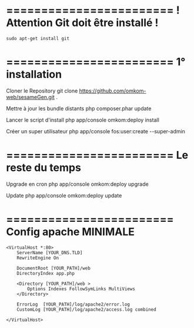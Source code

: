 ========================
! Attention Git doit être installé !
========================

    sudo apt-get install git
    
========================
1° installation  
========================   
Cloner le Repository
    git clone https://github.com/omkom-web/sesameGen.git .
    
Mettre à jour les bundle distants
    php composer.phar update

Lancer le script d'install
    php app/console omkom:deploy install

Créer un super utilisateur
    php app/console fos:user:create --super-admin
    
========================
Le reste du temps
========================      
Upgrade en cron
    php app/console omkom:deploy upgrade
    
Update 
    php app/console omkom:deploy update

======================== 
Config apache MINIMALE
========================
    <VirtualHost *:80>
        ServerName [YOUR_DNS.TLD]
        RewriteEngine On
        
        DocumentRoot [YOUR_PATH]/web
        DirectoryIndex app.php
        
        <Directory [YOUR_PATH]/web >
            Options Indexes FollowSymLinks MultiViews
        </Directory>
        
        ErrorLog  [YOUR_PATH]/log/apache2/error.log
        CustomLog [YOUR_PATH]/log/apache2/access.log combined
        
    </VirtualHost>

    
